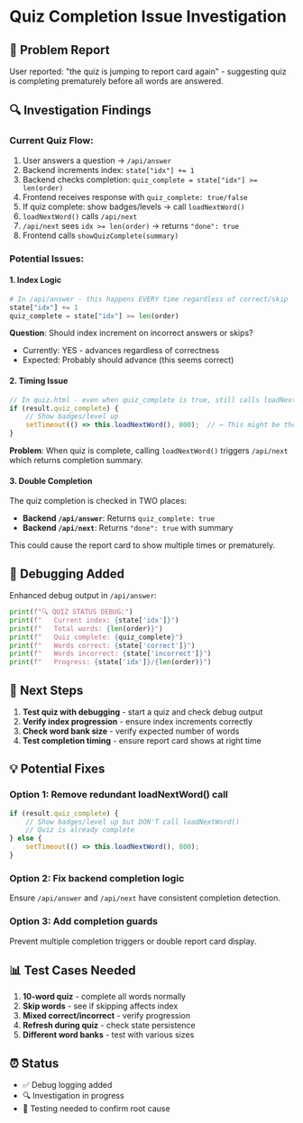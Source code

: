 # Quiz Completion Issue Investigation

## 🐛 Problem Report
User reported: "the quiz is jumping to report card again" - suggesting quiz is completing prematurely before all words are answered.

## 🔍 Investigation Findings

### Current Quiz Flow:
1. User answers a question → `/api/answer`
2. Backend increments index: `state["idx"] += 1`
3. Backend checks completion: `quiz_complete = state["idx"] >= len(order)`
4. Frontend receives response with `quiz_complete: true/false`
5. If quiz complete: show badges/levels → call `loadNextWord()`
6. `loadNextWord()` calls `/api/next`
7. `/api/next` sees `idx >= len(order)` → returns `"done": true`
8. Frontend calls `showQuizComplete(summary)`

### Potential Issues:

#### 1. Index Logic
```python
# In /api/answer - this happens EVERY time regardless of correct/skip
state["idx"] += 1
quiz_complete = state["idx"] >= len(order)
```

**Question**: Should index increment on incorrect answers or skips?
- Currently: YES - advances regardless of correctness
- Expected: Probably should advance (this seems correct)

#### 2. Timing Issue
```javascript
// In quiz.html - even when quiz_complete is true, still calls loadNextWord()
if (result.quiz_complete) {
    // Show badges/level up
    setTimeout(() => this.loadNextWord(), 800);  // ← This might be the issue
}
```

**Problem**: When quiz is complete, calling `loadNextWord()` triggers `/api/next` which returns completion summary.

#### 3. Double Completion
The quiz completion is checked in TWO places:
- **Backend `/api/answer`**: Returns `quiz_complete: true` 
- **Backend `/api/next`**: Returns `"done": true` with summary

This could cause the report card to show multiple times or prematurely.

## 🔧 Debugging Added

Enhanced debug output in `/api/answer`:
```python
print(f"🔍 QUIZ STATUS DEBUG:")
print(f"   Current index: {state['idx']}")
print(f"   Total words: {len(order)}")
print(f"   Quiz complete: {quiz_complete}")
print(f"   Words correct: {state['correct']}")
print(f"   Words incorrect: {state['incorrect']}")
print(f"   Progress: {state['idx']}/{len(order)}")
```

## 🎯 Next Steps

1. **Test quiz with debugging** - start a quiz and check debug output
2. **Verify index progression** - ensure index increments correctly
3. **Check word bank size** - verify expected number of words
4. **Test completion timing** - ensure report card shows at right time

## 💡 Potential Fixes

### Option 1: Remove redundant loadNextWord() call
```javascript
if (result.quiz_complete) {
    // Show badges/level up but DON'T call loadNextWord()
    // Quiz is already complete
} else {
    setTimeout(() => this.loadNextWord(), 800);
}
```

### Option 2: Fix backend completion logic
Ensure `/api/answer` and `/api/next` have consistent completion detection.

### Option 3: Add completion guards
Prevent multiple completion triggers or double report card display.

## 📊 Test Cases Needed

1. **10-word quiz** - complete all words normally
2. **Skip words** - see if skipping affects index
3. **Mixed correct/incorrect** - verify progression
4. **Refresh during quiz** - check state persistence
5. **Different word banks** - test with various sizes

## ⏰ Status
- ✅ Debug logging added
- 🔍 Investigation in progress  
- 🧪 Testing needed to confirm root cause